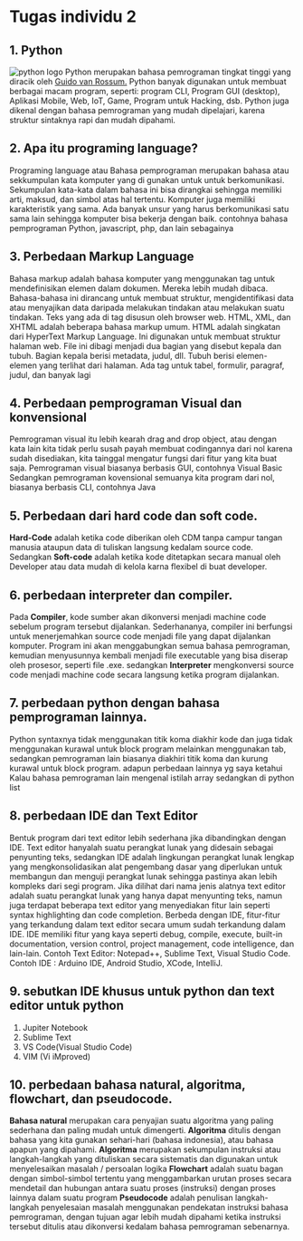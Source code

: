 # Tugas individu 2

## 1. Python

![python logo](./assets/pylogo.PNG)
Python merupakan bahasa pemrograman tingkat tinggi yang diracik oleh [Guido van Rossum.](https://id.wikipedia.org/wiki/Guido_van_Rossum)
Python banyak digunakan untuk membuat berbagai macam program, seperti: program CLI, Program GUI (desktop), Aplikasi Mobile, Web, IoT, Game, Program untuk Hacking, dsb.
Python juga dikenal dengan bahasa pemrograman yang mudah dipelajari, karena struktur sintaknya rapi dan mudah dipahami.

## 2. Apa itu programing language?

Programing language atau Bahasa pemprograman merupakan bahasa atau sekkumpulan kata komputer yang di gunakan untuk untuk berkomunikasi.
Sekumpulan kata-kata dalam bahasa ini bisa dirangkai sehingga memiliki arti, maksud, dan simbol atas hal tertentu.
Komputer juga memiliki karakteristik yang sama. Ada banyak unsur yang harus berkomunikasi satu sama lain sehingga komputer bisa bekerja dengan baik.
contohnya bahasa pemprograman Python, javascript, php, dan lain sebagainya

## 3. Perbedaan **Markup Language**

Bahasa markup adalah bahasa komputer yang menggunakan tag untuk mendefinisikan elemen dalam dokumen.
Mereka lebih mudah dibaca. Bahasa-bahasa ini dirancang untuk membuat struktur, mengidentifikasi data atau menyajikan data daripada melakukan tindakan atau melakukan suatu tindakan.
Teks yang ada di tag disusun oleh browser web.
HTML, XML, dan XHTML adalah beberapa bahasa markup umum. HTML adalah singkatan dari HyperText Markup Language. Ini digunakan untuk membuat struktur halaman web. File ini dibagi menjadi dua bagian yang disebut kepala dan tubuh. Bagian kepala berisi metadata, judul, dll. Tubuh berisi elemen-elemen yang terlihat dari halaman. Ada tag untuk tabel, formulir, paragraf, judul, dan banyak lagi

## 4. Perbedaan pemprograman Visual dan konvensional

Pemrograman visual itu lebih kearah drag and drop object, atau dengan kata lain kita tidak perlu susah payah membuat codingannya dari nol karena sudah disediakan,
kita tainggal mengatur fungsi dari fitur yang kita buat saja. Pemrograman visual biasanya berbasis GUI, contohnya Visual Basic
Sedangkan pemrograman kovensional semuanya kita program dari nol, biasanya berbasis CLI, contohnya Java

## 5. Perbedaan dari hard code dan soft code.

**Hard-Code** adalah ketika code diberikan oleh CDM tanpa campur tangan manusia ataupun data di tuliskan langsung kedalam source code.
Sedangkan **Soft-code** adalah ketika kode ditetapkan secara manual oleh Developer atau data mudah di kelola karna flexibel di buat developer.

## 6. perbedaan interpreter dan compiler.

Pada **Compiler**, kode sumber akan dikonversi menjadi machine code sebelum program tersebut dijalankan.
Sederhananya, compiler ini berfungsi untuk menerjemahkan source code menjadi file yang dapat dijalankan komputer. Program ini akan menggabungkan semua bahasa pemrograman, kemudian menyusunnya kembali menjadi file executable yang bisa diserap oleh prosesor, seperti file .exe.
sedangkan **Interpreter** mengkonversi source code menjadi machine code secara langsung ketika program dijalankan.

## 7. perbedaan python dengan bahasa pemprograman lainnya.

Python syntaxnya tidak menggunakan titik koma diakhir kode dan juga tidak menggunakan kurawal untuk block program melainkan menggunakan tab, sedangkan pemrograman lain biasanya diakhiri titik koma dan kurung kurawal untuk block program.
adapun perbedaan lainnya yg saya ketahui Kalau bahasa pemrograman lain mengenal istilah array sedangkan di python list

## 8. perbedaan IDE dan Text Editor

Bentuk program dari text editor lebih sederhana jika dibandingkan dengan IDE.
Text editor hanyalah suatu perangkat lunak yang didesain sebagai penyunting teks, sedangkan IDE adalah lingkungan perangkat lunak lengkap yang mengkonsolidasikan alat pengembang dasar yang diperlukan untuk membangun dan menguji perangkat lunak sehingga pastinya akan lebih kompleks dari segi program.
Jika dilihat dari nama jenis alatnya text editor adalah suatu perangkat lunak yang hanya dapat menyunting teks, namun juga terdapat beberapa text editor yang menyediakan fitur lain seperti syntax highlighting dan code completion.
Berbeda dengan IDE, fitur-fitur yang terkandung dalam text editor secara umum sudah terkandung dalam IDE. IDE memiliki fitur yang kaya seperti debug, compile, execute, built-in documentation, version control, project management, code intelligence, dan lain-lain.
Contoh Text Editor: Notepad++, Sublime Text, Visual Studio Code.
Contoh IDE : Arduino IDE, Android Studio, XCode, IntelliJ.

## 9. sebutkan IDE khusus untuk python dan text editor untuk python

1. Jupiter Notebook
2. Sublime Text
3. VS Code(Visual Studio Code)
4. VIM (Vi iMproved)

## 10. perbedaan bahasa natural, algoritma, flowchart, dan pseudocode.

**Bahasa natural** merupakan cara penyajian suatu algoritma yang paling sederhana dan paling mudah untuk dimengerti. **Algoritma** ditulis dengan bahasa yang kita gunakan sehari-hari (bahasa indonesia), atau bahasa apapun yang dipahami.
**Algoritma** merupakan sekumpulan instruksi atau langkah-langkah yang dituliskan secara sistematis dan digunakan untuk menyelesaikan masalah / persoalan logika
**Flowchart** adalah suatu bagan dengan simbol-simbol tertentu yang menggambarkan urutan proses secara mendetail dan hubungan antara suatu proses (instruksi) dengan proses lainnya dalam suatu program
**Pseudocode** adalah penulisan langkah-langkah penyelesaian masalah menggunakan  pendekatan instruksi bahasa pemrograman, dengan tujuan agar lebih mudah dipahami ketika instruksi tersebut ditulis atau dikonversi kedalam bahasa pemrograman sebenarnya.
